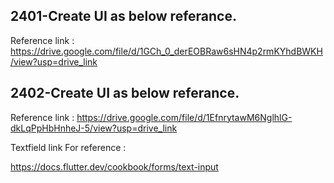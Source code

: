 ## 2401-Create UI as below referance.

Reference link : https://drive.google.com/file/d/1GCh_0_derEOBRaw6sHN4p2rmKYhdBWKH/view?usp=drive_link

## 2402-Create UI as below referance.

Reference link : https://drive.google.com/file/d/1EfnrytawM6NglhlG-dkLqPpHbHnheJ-5/view?usp=drive_link


Textfield link For reference :

https://docs.flutter.dev/cookbook/forms/text-input


